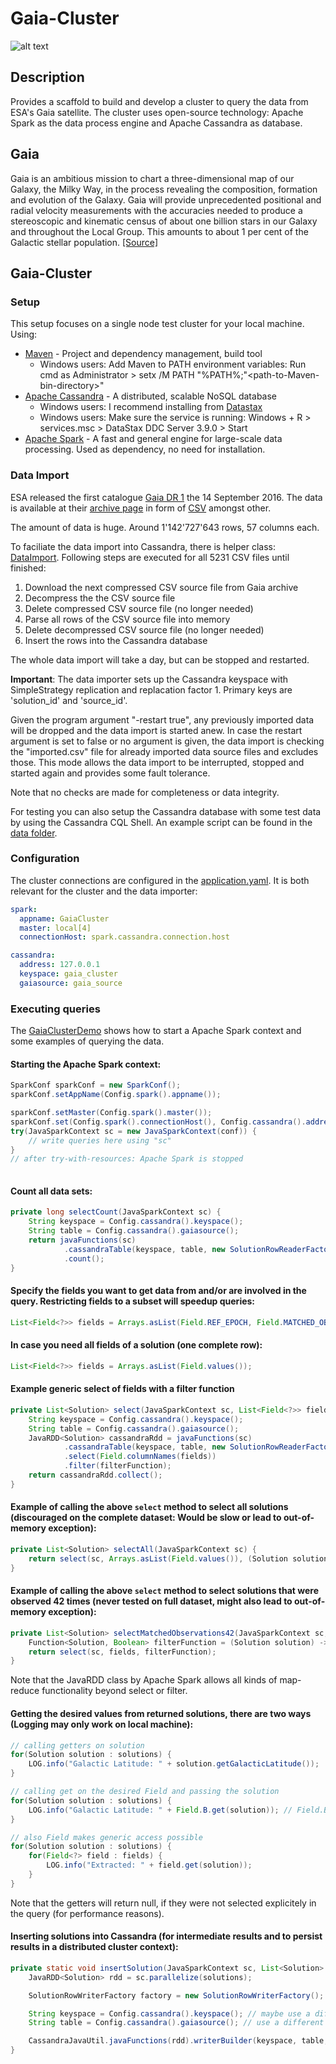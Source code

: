 # Gaia-Cluster

![alt text](../master/src/main/resources/gaia.gif "Gaia")

## Description

Provides a scaffold to build and develop a cluster to query the data from ESA's Gaia satellite. The cluster uses open-source technology: Apache Spark as the data process engine
and Apache Cassandra as database.

## Gaia

Gaia is an ambitious mission to chart a three-dimensional map of our Galaxy, the Milky Way, in the process revealing the composition, formation and evolution of the Galaxy.
Gaia will provide unprecedented positional and radial velocity measurements with the accuracies needed to produce a stereoscopic and kinematic census of about one billion stars
in our Galaxy and throughout the Local Group. This amounts to about 1 per cent of the Galactic stellar population.
[[Source]](http://sci.esa.int/gaia/)

## Gaia-Cluster

### Setup

This setup focuses on a single node test cluster for your local machine. Using:

* [Maven](https://maven.apache.org/) - Project and dependency management, build tool
  * Windows users: Add Maven to PATH environment variables: Run cmd as Administrator > setx /M PATH "%PATH%;"\<path-to-Maven-bin-directory>"
* [Apache Cassandra](http://cassandra.apache.org/) - A distributed, scalable NoSQL database
  * Windows users: I recommend installing from [Datastax](https://www.datastax.com/2012/01/getting-started-with-apache-cassandra-on-windows-the-easy-way)
  * Windows users: Make sure the service is running: Windows + R > services.msc > DataStax DDC Server 3.9.0 > Start
* [Apache Spark](http://spark.apache.org/) - A fast and general engine for large-scale data processing. Used as dependency, no need for installation.

### Data Import
ESA released the first catalogue [Gaia DR 1](https://www.cosmos.esa.int/web/gaia/release) the 14 September 2016.
The data is available at their [archive page](https://gea.esac.esa.int/archive/) in form of [CSV](http://cdn.gea.esac.esa.int/Gaia/gaia_source/csv/) amongst other.

The amount of data is huge. Around  1'142'727'643 rows, 57 columns each.

To faciliate the data import into Cassandra, there is helper class: [DataImport](../master/src/main/java/DataImport.java). Following steps are executed for all 5231 CSV files until finished:

1. Download the next compressed CSV source file from Gaia archive
2. Decompress the the CSV source file
3. Delete compressed CSV source file (no longer needed)
4. Parse all rows of the CSV source file into memory
5. Delete decompressed CSV source file (no longer needed)
6. Insert the rows into the Cassandra database

The whole data import will take a day, but can be stopped and restarted.

**Important**: The data importer sets up the Cassandra keyspace with SimpleStrategy replication and replacation factor 1. Primary keys are 'solution_id' and 'source_id'.

Given the program argument "-restart true", any previously imported data will be dropped and the data import is started anew. In case the restart argument is set to false or no argument is given,
the data import is checking the "imported.csv" file for already imported data source files and excludes those. This mode allows the data import to be  interrupted, stopped and started again and
provides some fault tolerance.
 
Note that no checks are made for completeness or data integrity.

For testing you can also setup the Cassandra database with some test data by using the Cassandra CQL Shell. An example script can be found in the [data folder](../master/src/main/resources/data/cassandra_init.txt).

### Configuration

The cluster connections are configured in the [application.yaml](../master/src/main/resources/config/application.yaml). It is both relevant for the cluster and the data importer:

``` yaml
spark:
  appname: GaiaCluster
  master: local[4]
  connectionHost: spark.cassandra.connection.host

cassandra:
  address: 127.0.0.1
  keyspace: gaia_cluster
  gaiasource: gaia_source
 ```

### Executing queries
The [GaiaClusterDemo](../master/src/main/java/GaiaClusterDemo.java) shows how to start a Apache Spark context and some examples of querying the data.

#### Starting the Apache Spark context:

``` java
SparkConf sparkConf = new SparkConf();
sparkConf.setAppName(Config.spark().appname());

sparkConf.setMaster(Config.spark().master());
sparkConf.set(Config.spark().connectionHost(), Config.cassandra().address());
try(JavaSparkContext sc = new JavaSparkContext(conf)) {
    // write queries here using "sc"
}
// after try-with-resources: Apache Spark is stopped
		
```

#### Count all data sets:
``` java
private long selectCount(JavaSparkContext sc) {
	String keyspace = Config.cassandra().keyspace();
	String table = Config.cassandra().gaiasource();
	return javaFunctions(sc)
			.cassandraTable(keyspace, table, new SolutionRowReaderFactory(Field.SOLUTION_ID)) // using one of the primary keys.
			.count();
}
```

#### Specify the fields you want to get data from and/or are involved in the query. Restricting fields to a subset will speedup queries:
``` java
List<Field<?>> fields = Arrays.asList(Field.REF_EPOCH, Field.MATCHED_OBSERVATIONS, Field.L, Field.B);
```

#### In case you need all fields of a solution (one complete row):
``` java
List<Field<?>> fields = Arrays.asList(Field.values());
```


#### Example generic select of fields with a filter function
``` java
private List<Solution> select(JavaSparkContext sc, List<Field<?>> fields, Function<Solution, Boolean> filterFunction) {
	String keyspace = Config.cassandra().keyspace();
	String table = Config.cassandra().gaiasource();
	JavaRDD<Solution> cassandraRdd = javaFunctions(sc)
			.cassandraTable(keyspace, table, new SolutionRowReaderFactory(fields))
			.select(Field.columnNames(fields))
			.filter(filterFunction);
	return cassandraRdd.collect();
}
```

#### Example of calling the above `select` method to select all solutions (discouraged on the complete dataset: Would be slow or lead to out-of-memory exception):
``` java
private List<Solution> selectAll(JavaSparkContext sc) {
	return select(sc, Arrays.asList(Field.values()), (Solution solution) -> true);
}
```

#### Example of calling the above `select` method to select solutions that were observed 42 times (never tested on full dataset, might also lead to out-of-memory exception):
``` java
private List<Solution> selectMatchedObservations42(JavaSparkContext sc, List<Field<?>> fields) {
	Function<Solution, Boolean> filterFunction = (Solution solution) -> Objects.equals(solution.getMatchedObservations(), 42);
	return select(sc, fields, filterFunction);
}
```

Note that the JavaRDD class by Apache Spark allows all kinds of map-reduce functionality beyond select or filter.

#### Getting the desired values from returned solutions, there are two ways (Logging may only work on local machine):
``` java
// calling getters on solution
for(Solution solution : solutions) {
    LOG.info("Galactic Latitude: " + solution.getGalacticLatitude());
}

// calling get on the desired Field and passing the solution
for(Solution solution : solutions) {
    LOG.info("Galactic Latitude: " + Field.B.get(solution)); // Field.B is the galactic latitude field
}

// also Field makes generic access possible
for(Solution solution : solutions) {
    for(Field<?> field : fields) {
        LOG.info("Extracted: " + field.get(solution));
    }
}

```

Note that the getters will return null, if they were not selected explicitely in the query (for performance reasons).

#### Inserting solutions into Cassandra (for intermediate results and to persist results in a distributed cluster context):
``` java
private static void insertSolution(JavaSparkContext sc, List<Solution> solutions) {
	JavaRDD<Solution> rdd = sc.parallelize(solutions);

	SolutionRowWriterFactory factory = new SolutionRowWriterFactory();

	String keyspace = Config.cassandra().keyspace(); // maybe use a different keyspace
	String table = Config.cassandra().gaiasource(); // use a different table !!

	CassandraJavaUtil.javaFunctions(rdd).writerBuilder(keyspace, table, factory).saveToCassandra();
}
```













